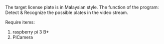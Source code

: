 The target license plate is in Malaysian style. 
The function of the program: Detect & Recognize the possible plates in the video stream. 

Require items: 
1. raspberry pi 3 B+
2. PiCamera
